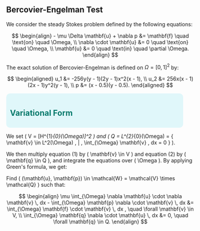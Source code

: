## Bercovier-Engelman Test

We consider the steady Stokes problem defined by the following equations:

$$
\begin{align} 
    - \mu \Delta \mathbf{u} + \nabla p &= \mathbf{f} \quad \text{on} \quad \Omega, \\
    \nabla \cdot \mathbf{u} &= 0 \quad \text{on} \quad \Omega, \\
    \mathbf{u} &= 0 \quad \text{in} \quad \partial \Omega.
\end{align}
$$

The exact solution of Bercovier-Engelman is defined on $\Omega=[ 0, 1 ]^2$ by:

$$
\begin{aligned}
    u_1 &= -256y(y - 1)(2y - 1)x^2(x - 1), \\
    u_2 &= 256x(x - 1)(2x - 1)y^2(y - 1), \\
    p &= (x - 0.5)(y - 0.5).
\end{aligned}
$$
<div style="background-color: #e0f7fa; border-radius: 10px; padding: 10px; width:90%;">
    <h2 style="color: #00796b;">Variational Form</h2>
</div>

We set \( V = [H^{1}_{0}(\Omega)]^2 \) and 
\( Q = L^{2}_{0}(\Omega) = \{ \mathbf{v} \in L^2(\Omega) \, | \, \int_{\Omega} \mathbf{v} \, dx = 0 \} \). 

We then multiply equation (1) by \( \mathbf{v} \in V \) and equation (2) by \( \mathbf{q} \in Q \), and integrate the equations over \( \Omega \). By applying Green's formula, we get:

Find \( (\mathbf{u}, \mathbf{p}) \in \mathcal{W} = \mathcal{V} \times \mathcal{Q} \) such that:

$$
\begin{align}
    \mu \int_{\Omega} \nabla \mathbf{u} \cdot \nabla \mathbf{v} \, dx - \int_{\Omega} \mathbf{p} \nabla \cdot \mathbf{v} \, dx &= \int_{\Omega} \mathbf{f} \cdot \mathbf{v} \, dx , \quad \forall \mathbf{v} \in V, \\
    \int_{\Omega} \mathbf{q} \nabla \cdot \mathbf{u} \, dx &= 0, \quad \forall \mathbf{q} \in Q.
\end{align}
$$
